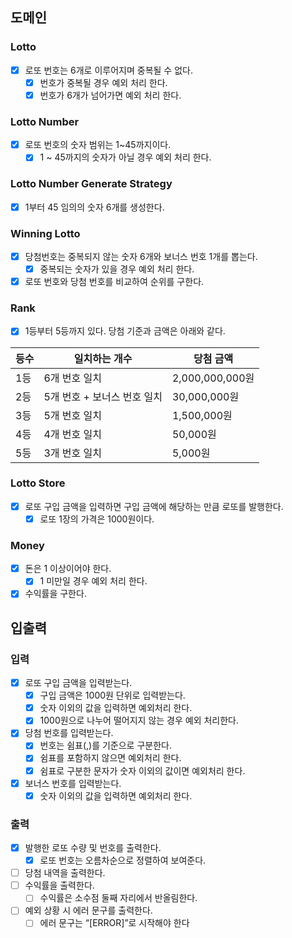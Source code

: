 ## 도메인

### Lotto

- [x] 로또 번호는 6개로 이루어지며 중복될 수 없다.
    - [x] 번호가 중복될 경우 예외 처리 한다.
    - [x] 번호가 6개가 넘어가면 예외 처리 한다.

### Lotto Number

- [x] 로또 번호의 숫자 범위는 1~45까지이다.
    - [x] 1 ~ 45까지의 숫자가 아닐 경우 예외 처리 한다.

### Lotto Number Generate Strategy

- [x] 1부터 45 임의의 숫자 6개를 생성한다.

### Winning Lotto

- [x] 당첨번호는 중복되지 않는 숫자 6개와 보너스 번호 1개를 뽑는다.
    - [x] 중복되는 숫자가 있을 경우 예외 처리 한다.
- [x] 로또 번호와 당첨 번호를 비교하여 순위를 구한다.

### Rank

- [x] 1등부터 5등까지 있다. 당첨 기준과 금액은 아래와 같다.

|등수|일치하는 개수|당첨 금액|
|------|---|---|
|1등|6개 번호 일치|2,000,000,000원|
|2등|5개 번호 + 보너스 번호 일치|30,000,000원|
|3등|5개 번호 일치|1,500,000원|
|4등|4개 번호 일치|50,000원|
|5등|3개 번호 일치|5,000원|

### Lotto Store

- [x] 로또 구입 금액을 입력하면 구입 금액에 해당하는 만큼 로또를 발행한다.
    - [x] 로또 1장의 가격은 1000원이다.

### Money

- [x] 돈은 1 이상이어야 한다.
    - [x] 1 미만일 경우 예외 처리 한다.
- [x] 수익률을 구한다.

## 입출력

### 입력

- [x] 로또 구입 금액을 입력받는다.
    - [x] 구입 금액은 1000원 단위로 입력받는다.
    - [x] 숫자 이외의 값을 입력하면 예외처리 한다.
    - [x] 1000원으로 나누어 떨어지지 않는 경우 예외 처리한다.
- [x] 당첨 번호를 입력받는다.
    - [x] 번호는 쉼표(,)를 기준으로 구분한다.
    - [x] 쉼표를 포함하지 않으면 예외처리 한다.
    - [x] 쉼표로 구분한 문자가 숫자 이외의 값이면 예외처리 한다.
- [x] 보너스 번호를 입력받는다.
    - [x] 숫자 이외의 값을 입력하면 예외처리 한다.

### 출력

- [x] 발행한 로또 수량 및 번호를 출력한다.
    - [x] 로또 번호는 오름차순으로 정렬하여 보여준다.
- [ ] 당첨 내역을 출력한다.
- [ ] 수익률을 출력한다.
    - [ ] 수익률은 소수점 둘째 자리에서 반올림한다.
- [ ] 예외 상황 시 에러 문구를 출력한다.
    - [ ] 에러 문구는 “[ERROR]”로 시작해야 한다
